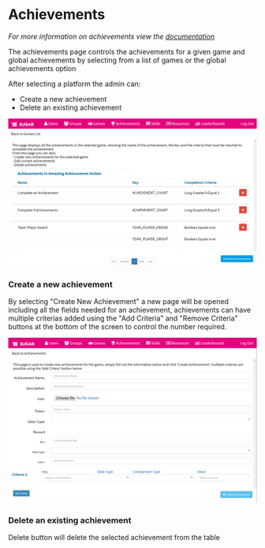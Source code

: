 # Achievements
*For more information on achievements view the <a href="../achievement.md">documentation</a>*
 
The achievements page controls the achievements for a given game and global achievements by selecting from a list of games or the global achievements option

After selecting a platform the admin can:
* Create a new achievement
* Delete an existing achievement

![Achievements Page](images/AdminPanel/AchievementsList.PNG)

### Create a new achievement
By selecting "Create New Achievement" a new page will be opened including all the fields needed for an achievement, achievements can have multiple criterias added using the "Add Criteria" and "Remove Criteria" buttons at the bottom of the screen to control the number required.

![Create a new Achievement Page](images/AdminPanel/AchievementsCreate.PNG)

### Delete an existing achievement
Delete button will delete the selected achievement from the table
